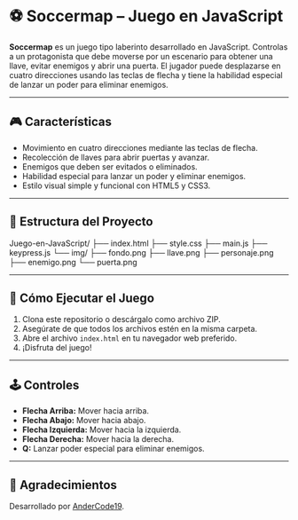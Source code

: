 # ⚽ Soccermap – Juego en JavaScript

**Soccermap** es un juego tipo laberinto desarrollado en JavaScript. Controlas a un protagonista que debe moverse por un escenario para obtener una llave, evitar enemigos y abrir una puerta. El jugador puede desplazarse en cuatro direcciones usando las teclas de flecha y tiene la habilidad especial de lanzar un poder para eliminar enemigos.

---

## 🎮 Características

- Movimiento en cuatro direcciones mediante las teclas de flecha.
- Recolección de llaves para abrir puertas y avanzar.
- Enemigos que deben ser evitados o eliminados.
- Habilidad especial para lanzar un poder y eliminar enemigos.
- Estilo visual simple y funcional con HTML5 y CSS3.

---

## 🧱 Estructura del Proyecto

Juego-en-JavaScript/
├── index.html
├── style.css
├── main.js
├── keypress.js
└── img/
├── fondo.png
├── llave.png
├── personaje.png
├── enemigo.png
└── puerta.png

---

## 🚀 Cómo Ejecutar el Juego

1. Clona este repositorio o descárgalo como archivo ZIP.
2. Asegúrate de que todos los archivos estén en la misma carpeta.
3. Abre el archivo `index.html` en tu navegador web preferido.
4. ¡Disfruta del juego!

---

## 🕹️ Controles

- **Flecha Arriba:** Mover hacia arriba.
- **Flecha Abajo:** Mover hacia abajo.
- **Flecha Izquierda:** Mover hacia la izquierda.
- **Flecha Derecha:** Mover hacia la derecha.
- **Q:** Lanzar poder especial para eliminar enemigos.

---

## 🙌 Agradecimientos

Desarrollado por [AnderCode19](https://github.com/AnderCode19).

